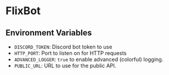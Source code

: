 # FlixBot

## Environment Variables

- `DISCORD_TOKEN`: Discord bot token to use
- `HTTP_PORT`: Port to listen on for HTTP requests
- `ADVANCED_LOGGER`: `true` to enable advanced (colorful) logging.
- `PUBLIC_URL`: URL to use for the public API.
